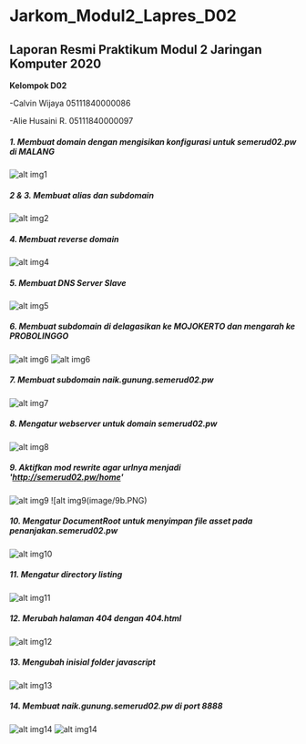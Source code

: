 # Jarkom_Modul2_Lapres_D02
## Laporan Resmi Praktikum Modul 2 Jaringan Komputer 2020
**Kelompok D02**

-Calvin Wijaya 05111840000086

-Alie Husaini R. 05111840000097

##### 1. Membuat domain dengan mengisikan konfigurasi untuk semerud02.pw di MALANG
![alt img1](image/1.png)


##### 2 & 3. Membuat alias dan subdomain
![alt img2](image/2.PNG)


##### 4. Membuat reverse domain
![alt img4](image/4.PNG)


##### 5. Membuat DNS Server Slave
![alt img5](image/5.PNG)


##### 6. Membuat subdomain di delagasikan ke MOJOKERTO dan mengarah ke PROBOLINGGO
![alt img6](image/6a.PNG)
![alt img6](image/6b.PNG)


##### 7. Membuat subdomain naik.gunung.semerud02.pw
![alt img7](image/7.PNG)


##### 8. Mengatur webserver untuk domain semerud02.pw
![alt img8](image/8.png)

##### 9. Aktifkan mod rewrite agar urlnya menjadi 'http://semerud02.pw/home'
![alt img9](image/9a.PNG)
![alt img9(image/9b.PNG)

##### 10. Mengatur DocumentRoot untuk menyimpan file asset pada penanjakan.semerud02.pw
![alt img10](image/10.PNG)

##### 11. Mengatur directory listing
![alt img11](image/11.PNG)

##### 12. Merubah halaman 404 dengan 404.html
![alt img12](image/12.PNG)

##### 13. Mengubah inisial folder javascript
![alt img13](image/13.PNG)

##### 14. Membuat naik.gunung.semerud02.pw di port 8888
![alt img14](image/14a.PNG)
![alt img14](image/14b.PNG)
